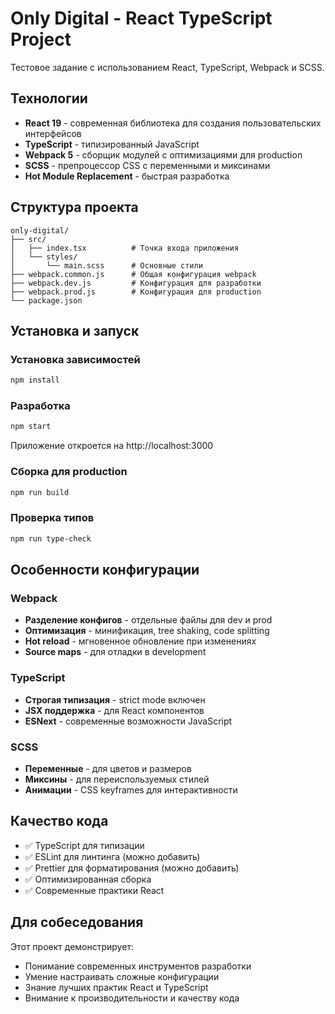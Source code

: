 # Only Digital - React TypeScript Project

Тестовое задание с использованием React, TypeScript, Webpack и SCSS.

## Технологии

- **React 19** - современная библиотека для создания пользовательских интерфейсов
- **TypeScript** - типизированный JavaScript
- **Webpack 5** - сборщик модулей с оптимизациями для production
- **SCSS** - препроцессор CSS с переменными и миксинами
- **Hot Module Replacement** - быстрая разработка

## Структура проекта

```
only-digital/
├── src/
│   ├── index.tsx          # Точка входа приложения
│   └── styles/
│       └── main.scss      # Основные стили
├── webpack.common.js      # Общая конфигурация webpack
├── webpack.dev.js         # Конфигурация для разработки
├── webpack.prod.js        # Конфигурация для production
└── package.json
```

## Установка и запуск

### Установка зависимостей
```bash
npm install
```

### Разработка
```bash
npm start
```
Приложение откроется на http://localhost:3000

### Сборка для production
```bash
npm run build
```

### Проверка типов
```bash
npm run type-check
```

## Особенности конфигурации

### Webpack
- **Разделение конфигов** - отдельные файлы для dev и prod
- **Оптимизация** - минификация, tree shaking, code splitting
- **Hot reload** - мгновенное обновление при изменениях
- **Source maps** - для отладки в development

### TypeScript
- **Строгая типизация** - strict mode включен
- **JSX поддержка** - для React компонентов
- **ESNext** - современные возможности JavaScript

### SCSS
- **Переменные** - для цветов и размеров
- **Миксины** - для переиспользуемых стилей
- **Анимации** - CSS keyframes для интерактивности

## Качество кода

- ✅ TypeScript для типизации
- ✅ ESLint для линтинга (можно добавить)
- ✅ Prettier для форматирования (можно добавить)
- ✅ Оптимизированная сборка
- ✅ Современные практики React

## Для собеседования

Этот проект демонстрирует:
- Понимание современных инструментов разработки
- Умение настраивать сложные конфигурации
- Знание лучших практик React и TypeScript
- Внимание к производительности и качеству кода 